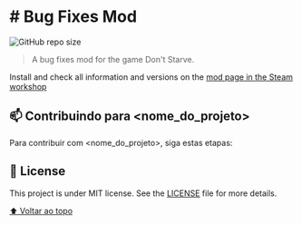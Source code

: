 
# # Bug Fixes Mod

![GitHub repo size](https://img.shields.io/github/repo-size/iuricode/README-template?style=for-the-badge)

> A bug fixes mod for the game Don't Starve.

Install and check all information and versions on the [mod page in the Steam workshop](https://steamcommunity.com/sharedfiles/filedetails/?id=2767977231) 

## 📫 Contribuindo para <nome_do_projeto>

Para contribuir com <nome_do_projeto>, siga estas etapas:

## 📝 License

This project is under MIT license. See the [LICENSE](LICENSE.md) file for more details.


[⬆ Voltar ao topo](#nome-do-projeto)<br>

